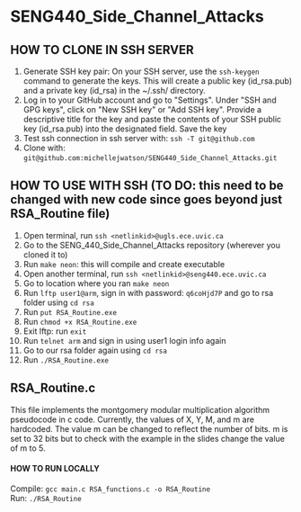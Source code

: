 # SENG440_Side_Channel_Attacks

## HOW TO CLONE IN SSH SERVER 
1. Generate SSH key pair: On your SSH server, use the `ssh-keygen` command to generate the keys. This will create a public key (id_rsa.pub) and a private key (id_rsa) in the ~/.ssh/ directory.
2. Log in to your GitHub account and go to "Settings". Under "SSH and GPG keys", click on "New SSH key" or "Add SSH key". Provide a descriptive title for the key and paste the contents of your SSH public key (id_rsa.pub) into the designated field. Save the key
3. Test ssh connection in ssh server with: `ssh -T git@github.com`
4. Clone with: `git@github.com:michellejwatson/SENG440_Side_Channel_Attacks.git` 

## HOW TO USE WITH SSH (TO DO: this need to be changed with new code since goes beyond just RSA_Routine file)
1. Open terminal, run `ssh <netlinkid>@ugls.ece.uvic.ca`
2. Go to the SENG_440_Side_Channel_Attacks repository (wherever you cloned it to)
2. Run `make neon`: this will compile and create executable 
3. Open another terminal, run `ssh <netlinkid>@seng440.ece.uvic.ca`
4. Go to location where you ran `make neon`
5. Run `lftp user1@arm`, sign in with password: `q6coHjd7P` and go to rsa folder using `cd rsa`
6. Run `put RSA_Routine.exe`
7. Run `chmod +x RSA_Routine.exe`
8. Exit lftp: run `exit`
9. Run `telnet arm` and sign in using user1 login info again 
10. Go to our rsa folder again using `cd rsa`
11. Run `./RSA_Routine.exe`

## RSA_Routine.c 
This file implements the montgomery modular multiplication algorithm pseudocode in c code. 
Currently, the values of X, Y, M, and m are hardcoded. 
The value m can be changed to reflect the number of bits.
m is set to 32 bits but to check with the example in the slides change the value of m to 5.

#### HOW TO RUN LOCALLY
Compile: ``gcc main.c RSA_functions.c -o RSA_Routine``     
Run: ``./RSA_Routine``
